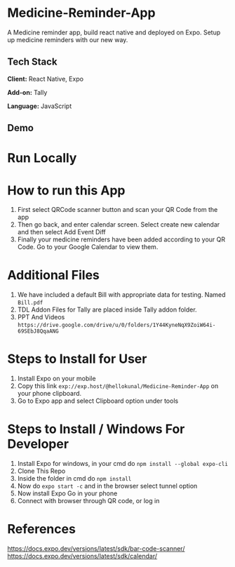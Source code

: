 # Medicine-Reminder-App

A Medicine reminder app, build react native and deployed on Expo. Setup up medicine reminders with our new way.

## Tech Stack

**Client:** React Native, Expo

**Add-on:** Tally

**Language:** JavaScript
  
## Demo



# Run Locally

# How to run this App
1. First select QRCode scanner button and scan your QR Code from the app
2. Then go back, and enter calendar screen. Select create new calendar and then select Add Event Diff
3. Finally your medicine reminders have been added according to your QR Code. Go to your Google Calendar to view them.

# Additional Files
1. We have included a default Bill with appropriate data for testing. Named ```Bill.pdf```
2. TDL Addon Files for Tally are placed inside Tally addon folder.
3. PPT And Videos ```https://drive.google.com/drive/u/0/folders/1Y44KyneNqX9ZoiW64i-69SEbJ8QqaANG```

# Steps to Install for User
1. Install Expo on your mobile
2. Copy this link ```exp://exp.host/@hellokunal/Medicine-Reminder-App``` on your phone clipboard.
3. Go to Expo app and select Clipboard option under tools

# Steps to Install / Windows For Developer
1. Install Expo for windows, in your cmd do ```npm install --global expo-cli```
2. Clone This Repo
3. Inside the folder in cmd do ```npm install```
4. Now do ```expo start -c``` and in the browser select tunnel option
5. Now install Expo Go in your phone
6. Connect with browser through QR code, or log in

# References
https://docs.expo.dev/versions/latest/sdk/bar-code-scanner/
https://docs.expo.dev/versions/latest/sdk/calendar/
